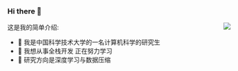 ### Hi there 👋

这是我的简单介绍:<img align="right" src="https://github-readme-stats.vercel.app/api?username=LuZhouShiLi&show_icons=true">

- 🔭 我是中国科学技术大学的一名计算机科学的研究生
- 🌱 我想从事全栈开发 正在努力学习
- 👯 研究方向是深度学习与数据压缩



